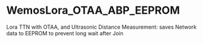 # WemosLora_OTAA_ABP_EEPROM
Lora TTN with OTAA, and Ultrasonic Distance Measurement: saves Network data to EEPROM to prevent long wait after Join
